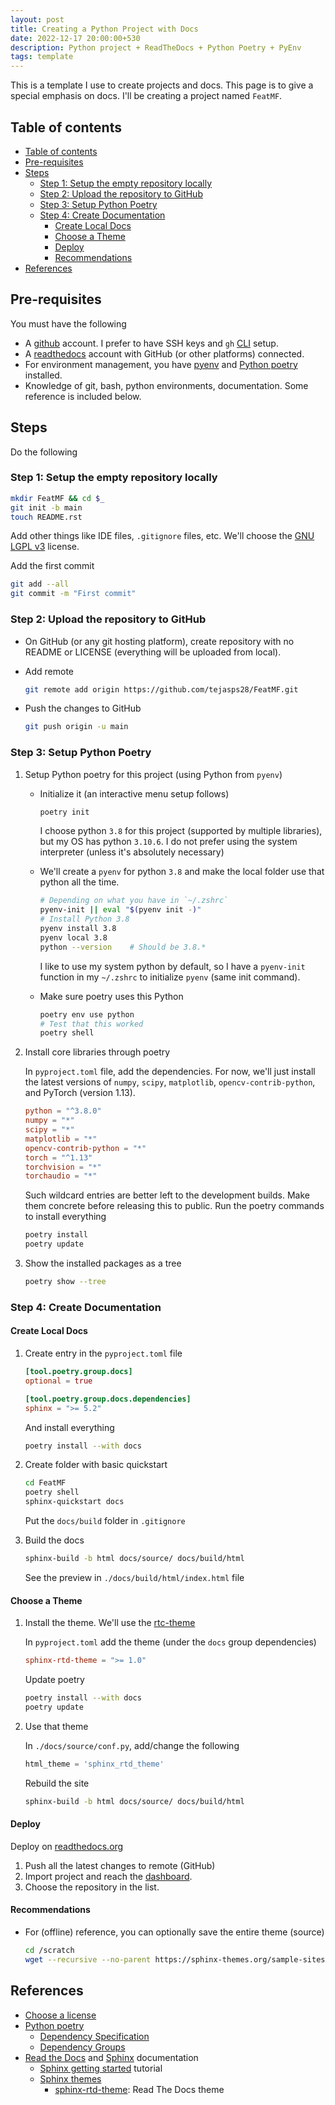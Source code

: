 ```yaml
---
layout: post
title: Creating a Python Project with Docs
date: 2022-12-17 20:00:00+530
description: Python project + ReadTheDocs + Python Poetry + PyEnv
tags: template
---
```


This is a template I use to create projects and docs. This page is to give a special emphasis on docs. I'll be creating a project named `FeatMF`.

## Table of contents

- [Table of contents](#table-of-contents)
- [Pre-requisites](#pre-requisites)
- [Steps](#steps)
    - [Step 1: Setup the empty repository locally](#step-1-setup-the-empty-repository-locally)
    - [Step 2: Upload the repository to GitHub](#step-2-upload-the-repository-to-github)
    - [Step 3: Setup Python Poetry](#step-3-setup-python-poetry)
    - [Step 4: Create Documentation](#step-4-create-documentation)
        - [Create Local Docs](#create-local-docs)
        - [Choose a Theme](#choose-a-theme)
        - [Deploy](#deploy)
        - [Recommendations](#recommendations)
- [References](#references)

## Pre-requisites

You must have the following

- A [github](https://github.com/) account. I prefer to have SSH keys and `gh` [CLI](https://cli.github.com/) setup.
- A [readthedocs](https://readthedocs.org/) account with GitHub (or other platforms) connected.
- For environment management, you have [pyenv](https://github.com/pyenv/pyenv) and [Python poetry](https://python-poetry.org/) installed.
- Knowledge of git, bash, python environments, documentation. Some reference is included below.

## Steps

Do the following

### Step 1: Setup the empty repository locally

```bash
mkdir FeatMF && cd $_
git init -b main
touch README.rst
```

Add other things like IDE files, `.gitignore` files, etc. We'll choose the [GNU LGPL v3](https://choosealicense.com/licenses/lgpl-3.0/) license.

Add the first commit

```bash
git add --all
git commit -m "First commit"
```

### Step 2: Upload the repository to GitHub

- On GitHub (or any git hosting platform), create repository with no README or LICENSE (everything will be uploaded from local).
- Add remote

    ```bash
    git remote add origin https://github.com/tejasps28/FeatMF.git
    ```

- Push the changes to GitHub

    ```bash
    git push origin -u main
    ```

### Step 3: Setup Python Poetry

1. Setup Python poetry for this project (using Python from `pyenv`)

    - Initialize it (an interactive menu setup follows)

        ```bash
        poetry init
        ```

        I choose python `3.8` for this project (supported by multiple libraries), but my OS has python `3.10.6`. I do not prefer using the system interpreter (unless it's absolutely necessary)

    - We'll create a `pyenv` for python `3.8` and make the local folder use that python all the time.

        ```bash
        # Depending on what you have in `~/.zshrc`
        pyenv-init || eval "$(pyenv init -)"
        # Install Python 3.8
        pyenv install 3.8
        pyenv local 3.8
        python --version    # Should be 3.8.*
        ```

        I like to use my system python by default, so I have a `pyenv-init` function in my `~/.zshrc` to initialize `pyenv` (same init command).

    - Make sure poetry uses this Python

        ```bash
        poetry env use python
        # Test that this worked
        poetry shell
        ```

2. Install core libraries through poetry

    In `pyproject.toml` file, add the dependencies. For now, we'll just install the latest versions of `numpy`, `scipy`, `matplotlib`, `opencv-contrib-python`, and PyTorch (version 1.13).

    ```toml
    python = "^3.8.0"
    numpy = "*"
    scipy = "*"
    matplotlib = "*"
    opencv-contrib-python = "*"
    torch = "^1.13"
    torchvision = "*"
    torchaudio = "*"
    ```

    Such wildcard entries are better left to the development builds. Make them concrete before releasing this to public.
    Run the poetry commands to install everything

    ```bash
    poetry install
    poetry update
    ```

3. Show the installed packages as a tree

    ```bash
    poetry show --tree
    ```

### Step 4: Create Documentation

#### Create Local Docs

1. Create entry in the `pyproject.toml` file

    ```toml
    [tool.poetry.group.docs]
    optional = true

    [tool.poetry.group.docs.dependencies]
    sphinx = ">= 5.2"
    ```

    And install everything

    ```bash
    poetry install --with docs
    ```

2. Create folder with basic quickstart

    ```bash
    cd FeatMF
    poetry shell
    sphinx-quickstart docs
    ```

    Put the `docs/build` folder in `.gitignore`

3. Build the docs

    ```bash
    sphinx-build -b html docs/source/ docs/build/html
    ```

    See the preview in `./docs/build/html/index.html` file

#### Choose a Theme

1. Install the theme. We'll use the [rtc-theme](https://sphinx-themes.org/sample-sites/sphinx-rtd-theme/)

    In `pyproject.toml` add the theme (under the `docs` group dependencies)

    ```toml
    sphinx-rtd-theme = ">= 1.0"
    ```

    Update poetry

    ```bash
    poetry install --with docs
    poetry update
    ```

2. Use that theme

    In `./docs/source/conf.py`, add/change the following

    ```py
    html_theme = 'sphinx_rtd_theme'
    ```

    Rebuild the site

    ```bash
    sphinx-build -b html docs/source/ docs/build/html
    ```

#### Deploy

Deploy on [readthedocs.org](https://readthedocs.org/)

1. Push all the latest changes to remote (GitHub)
2. Import project and reach the [dashboard](https://readthedocs.org/dashboard/).
3. Choose the repository in the list.

#### Recommendations

- For (offline) reference, you can optionally save the entire theme (source)

    ```bash
    cd /scratch
    wget --recursive --no-parent https://sphinx-themes.org/sample-sites/sphinx-rtd-theme/
    ```

## References

- [Choose a license](https://choosealicense.com/)
- [Python poetry](https://python-poetry.org/)
    - [Dependency Specification](https://python-poetry.org/docs/dependency-specification/)
    - [Dependency Groups](https://python-poetry.org/docs/managing-dependencies/#dependency-groups)
- [Read the Docs](https://readthedocs.org/) and [Sphinx](https://www.sphinx-doc.org/en/master/index.html) documentation
    - [Sphinx getting started](https://www.sphinx-doc.org/en/master/tutorial/getting-started.html) tutorial
    - [Sphinx themes](https://sphinx-themes.org/)
        - [sphinx-rtd-theme](https://sphinx-themes.org/sample-sites/sphinx-rtd-theme/): Read The Docs theme
